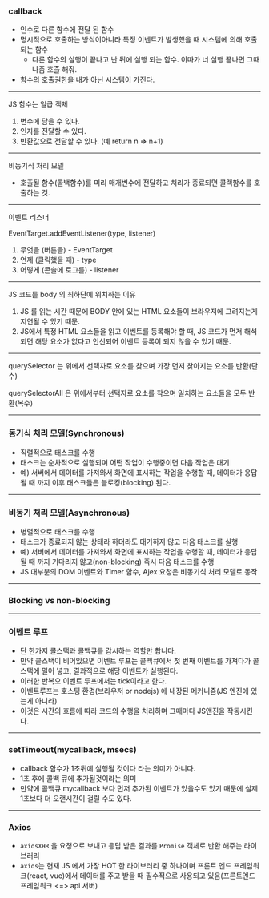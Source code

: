 ### callback

- 인수로 다른 함수에 전달 된 함수
- 명시적으로 호출하는 방식이아니라 특정 이벤트가 발생했을 때 시스템에 의해 호출되는 함수
  - 다른 함수의 실행이 끝나고 난 뒤에 실행 되는 함수. 이따가 너 실행 끝나면 그때 나좀 호출 해줘.
- 함수의 호출권한을 내가 아닌 시스템이 가진다.

----

JS 함수는 일급 객체

1. 변수에 담을 수 있다.
2. 인자를 전달할 수 있다.
3. 반환값으로 전달할 수 있다. (예 return n => n+1)

----

비동기식 처리 모델

- 호출될 함수(콜백함수)를 미리 매개변수에 전달하고 처리가 종료되면 콜랙함수를 호출하는 것.

----

이벤트 리스너

EventTarget.addEventListener(type, listener)

1. 무엇을 (버튼을) - EventTarget
2. 언제 (클릭했을 때) - type
3. 어떻게 (콘솔에 로그를) - listener

---

JS 코드를 body 의 최하단에 위치하는 이유

1. JS 를 읽는 시간 때문에 BODY 안에 있는 HTML 요소들이 브라우저에 그려지는게 지연될 수 있기 때문.
2. JS에서 특정 HTML 요소들을 읽고 이벤트를 등록해야 할 때, JS 코드가 먼저 해석되면 해당 요소가 없다고 인신되어 이벤트 등록이 되지 않을 수 있기 때문.

------

querySelector 는 위에서 선택자로 요소를 찾으며 가장 먼저 찾아지는 요소를 반환(단수)

querySelectorAll 은 위에서부터 선택자로 요소를 착으며 일치하는 요소들을 모두 반환(복수)

----

### 동기식 처리 모델(Synchronous)

- 직렬적으로 태스크를 수행
- 태스크는 순차적으로 실행되며 어떤 작업이 수행중이면 다음 작업은 대기
- 예)  서버에서 데이터를 가져와서 화면에 표시하는 작업을 수행할 때, 데이터가 응답될 때 까지 이후 태스크들은 블로킹(blocking) 된다.

---

### 비동기 처리 모델(Asynchronous)

- 병렬적으로 태스크를 수행
- 태스크가 종료되지 않는 상태라 하더라도 대기하지 않고 다음 태스크를 실행
- 예)  서버에서 데이터를 가져와서 화면에 표시하는 작업을 수행할 때, 데이터가 응답될 때 까지 기다리지 않고(non-blocking)  즉시 다음 태스크를 수행
- JS 대부분의 DOM 이벤트와 Timer 함수, Ajex 요청은 비동기식 처리 모델로 동작

-----

### Blocking vs non-blocking

---

### 이벤트 루프

- 단 한가지 콜스택과 콜백큐를 감시하는 역할만 합니다.
- 만약 콜스택이 비어있으면 이벤트 루프는 콜백큐에서 첫 번째 이벤트를 가져다가 콜스택에 밀어 넣고, 결과적으로 해당 이벤트가 실행된다.
- 이러한 반복으 이벤트 루프에서는 tick이라고 한다.
- 이벤트루프는 호스팅 환경(브라우저 or nodejs) 에 내장된 메커니즘(JS 엔진에 있는게 아니라)
- 이것은 시간의 흐름에 따라 코드의 수행을 처리하며 그때마다 JS앤진을 작동시킨다.

----

### setTimeout(mycallback, msecs)

- callback 함수가 1초뒤에 실행될 것이다 라는 의미가 아니다.
- 1초 후에 콜백 큐에 추가될것이라는 의미
- 만약에 콜백큐 mycallback 보다 먼저 추가된 이벤트가 있을수도 있기 때문에 실제 1초보다 더 오랜시간이 걸릴 수도 있다.

---

### Axios

- `axiosXHR` 을 요청으로 보내고 응답 받은 결과를 `Promise` 객체로 반환 해주는 라이브러리 
- `axios`는 현재 JS 에서 가장 HOT 한 라이브러리 중 하나이며 프론트 엔드 프레임워크(react, vue)에서 데이터를 주고 받을 때 필수적으로 사용되고 있음(프론트엔드 프레임워크 <=> api 서버)





















